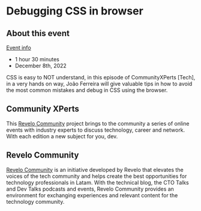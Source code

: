 # Debugging CSS in browser

## About this event

[Event info](https://www.eventbrite.com.mx/e/community-xperts-tech-debugging-css-in-the-browser-registration-477529723257?aff=debugandocssEX)

- 1 hour 30 minutes
- December 8th, 2022

CSS is easy to NOT understand, in this episode of CommunityXPerts [Tech], in a very hands on way, João Ferreira will give valuable tips in how to avoid the most common mistakes and debug in CSS using the browser.

## Community XPerts

This [Revelo Community](https://community.revelo.com/) project brings to the community a series of online events with industry experts to discuss technology, career and network. With each edition a new subject for you, dev.

## Revelo Community

[Revelo Community](https://community.revelo.com/) is an initiative developed by Revelo that elevates the voices of the tech community and helps create the best opportunities for technology professionals in Latam. With the technical blog, the CTO Talks and Dev Talks podcasts and events, Revelo Community provides an environment for exchanging experiences and relevant content for the technology community.
